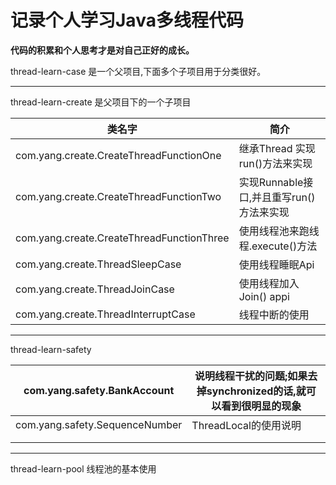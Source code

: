 #      记录个人学习Java多线程代码



**代码的积累和个人思考才是对自己正好的成长。**



thread-learn-case 是一个父项目,下面多个子项目用于分类很好。

------



thread-learn-create 是父项目下的一个子项目



| 类名字                                    | 简介                                     |
| ----------------------------------------- | ---------------------------------------- |
| com.yang.create.CreateThreadFunctionOne   | 继承Thread 实现run()方法来实现           |
| com.yang.create.CreateThreadFunctionTwo   | 实现Runnable接口,并且重写run()方法来实现 |
| com.yang.create.CreateThreadFunctionThree | 使用线程池来跑线程.execute()方法         |
| com.yang.create.ThreadSleepCase           | 使用线程睡眠Api                          |
| com.yang.create.ThreadJoinCase            | 使用线程加入Join() appi                  |
| com.yang.create.ThreadInterruptCase       | 线程中断的使用                           |



------

thread-learn-safety

| com.yang.safety.BankAccount    | 说明线程干扰的问题;如果去掉synchronized的话,就可以看到很明显的现象 |
| ------------------------------ | ------------------------------------------------------------ |
| com.yang.safety.SequenceNumber | ThreadLocal的使用说明                                        |
|                                |                                                              |
|                                |                                                              |

------
thread-learn-pool 线程池的基本使用
